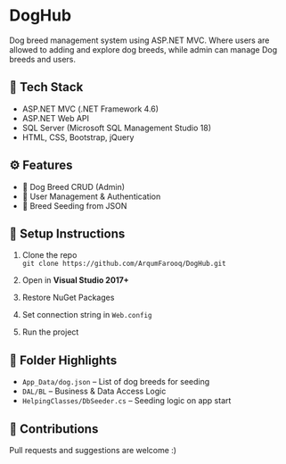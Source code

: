 # DogHub
Dog breed management system using ASP.NET MVC. Where users are allowed to adding and explore dog breeds, while admin can manage Dog breeds and users.


## 🔧 Tech Stack

- ASP.NET MVC (.NET Framework 4.6)
- ASP.NET Web API
- SQL Server (Microsoft SQL Management Studio 18)
- HTML, CSS, Bootstrap, jQuery


## ⚙️ Features

- 🐶 Dog Breed CRUD (Admin)
- 👤 User Management & Authentication
- 🧠 Breed Seeding from JSON


## 🚀 Setup Instructions

1. Clone the repo  
   `git clone https://github.com/ArqumFarooq/DogHub.git`

2. Open in **Visual Studio 2017+**

3. Restore NuGet Packages

4. Set connection string in `Web.config`

5. Run the project


## 📁 Folder Highlights

- `App_Data/dog.json` – List of dog breeds for seeding
- `DAL/BL` – Business & Data Access Logic
- `HelpingClasses/DbSeeder.cs` – Seeding logic on app start


## 🙌 Contributions

Pull requests and suggestions are welcome :)
